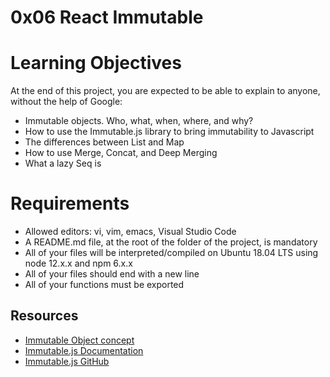 # 0x06 React Immutable

# Learning Objectives

At the end of this project, you are expected to be able to explain to anyone, without the help of Google:

- Immutable objects. Who, what, when, where, and why?
- How to use the Immutable.js library to bring immutability to Javascript
- The differences between List and Map
- How to use Merge, Concat, and Deep Merging
- What a lazy Seq is

# Requirements

- Allowed editors: vi, vim, emacs, Visual Studio Code
- A README.md file, at the root of the folder of the project, is mandatory
- All of your files will be interpreted/compiled on Ubuntu 18.04 LTS using node 12.x.x and npm 6.x.x
- All of your files should end with a new line
- All of your functions must be exported

## Resources

- [Immutable Object concept](https://intranet.alxswe.com/rltoken/C34VL1Db887N_zzjmpOU_w)
- [Immutable.js Documentation](https://intranet.alxswe.com/rltoken/oDyg_FOCdEEcLfpNnSMWmg)
- [Immutable.js GitHub](https://intranet.alxswe.com/rltoken/Za6PJtr1M59G7ktu5D_X3g)
